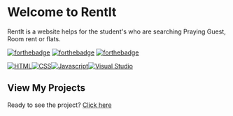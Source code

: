 # Welcome to RentIt
RentIt is a website helps for the student's who are searching Praying Guest, Room rent or flats.


[![forthebadge](https://forthebadge.com/images/badges/built-with-love.svg)](https://forthebadge.com)
[![forthebadge](https://forthebadge.com/images/badges/made-with-javascript.svg)](https://forthebadge.com) 
[![forthebadge](https://forthebadge.com/images/badges/open-source.svg)](https://forthebadge.com)

<p style="display: flex;">
    <a href="https://html.com/">
        <img src="https://img.shields.io/badge/html5-%23E34F26.svg?style=for-the-badge&logo=html5&logoColor=white" alt="HTML" />
    </a>
    <a href="https:https://www.css3.info/">
        <img src="https://img.shields.io/badge/css3-%231572B6.svg?style=for-the-badge&logo=css3&logoColor=white" alt="CSS" />
    </a>
     <a href="https:https://javascript.info/">
        <img src="https://img.shields.io/badge/javascript-%23323330.svg?style=for-the-badge&logo=javascript&logoColor=%23F7DF1E" alt="Javascript" />
    </a>
    <a href="https://visualstudio.microsoft.com/">
        <img src="https://img.shields.io/badge/Visual%20Studio-2019-5C2D91" alt="Visual Studio" />
    </a>
</p>


## View My Projects

Ready to see the project? [Click here](https://anupr0y.github.io/RentIt/Index.html) 





